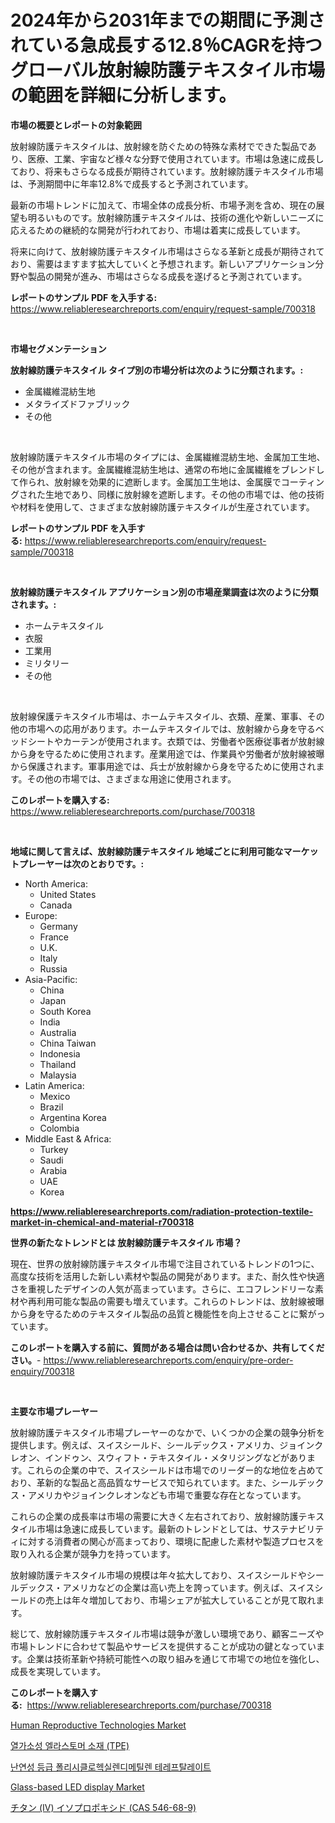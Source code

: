 <p><h1>2024年から2031年までの期間に予測されている急成長する12.8％CAGRを持つグローバル放射線防護テキスタイル市場の範囲を詳細に分析します。</h1></p><p><strong>市場の概要とレポートの対象範囲</strong></p>
<p><p>放射線防護テキスタイルは、放射線を防ぐための特殊な素材でできた製品であり、医療、工業、宇宙など様々な分野で使用されています。市場は急速に成長しており、将来もさらなる成長が期待されています。放射線防護テキスタイル市場は、予測期間中に年率12.8%で成長すると予測されています。</p><p>最新の市場トレンドに加えて、市場全体の成長分析、市場予測を含め、現在の展望も明るいものです。放射線防護テキスタイルは、技術の進化や新しいニーズに応えるための継続的な開発が行われており、市場は着実に成長しています。</p><p>将来に向けて、放射線防護テキスタイル市場はさらなる革新と成長が期待されており、需要はますます拡大していくと予想されます。新しいアプリケーション分野や製品の開発が進み、市場はさらなる成長を遂げると予測されています。</p></p>
<p><strong>レポートのサンプル PDF を入手する:</strong> <a href="https://www.reliableresearchreports.com/enquiry/request-sample/700318">https://www.reliableresearchreports.com/enquiry/request-sample/700318</a></p>
<p>&nbsp;</p>
<p><strong>市場セグメンテーション</strong></p>
<p><strong>放射線防護テキスタイル タイプ別の市場分析は次のように分類されます。:</strong></p>
<p><ul><li>金属繊維混紡生地</li><li>メタライズドファブリック</li><li>その他</li></ul></p>
<p>&nbsp;</p>
<p><p>放射線防護テキスタイル市場のタイプには、金属繊維混紡生地、金属加工生地、その他が含まれます。金属繊維混紡生地は、通常の布地に金属繊維をブレンドして作られ、放射線を効果的に遮断します。金属加工生地は、金属膜でコーティングされた生地であり、同様に放射線を遮断します。その他の市場では、他の技術や材料を使用して、さまざまな放射線防護テキスタイルが生産されています。</p></p>
<p><strong>レポートのサンプル PDF を入手する:</strong>&nbsp;<a href="https://www.reliableresearchreports.com/enquiry/request-sample/700318">https://www.reliableresearchreports.com/enquiry/request-sample/700318</a></p>
<p>&nbsp;</p>
<p><strong> 放射線防護テキスタイル アプリケーション別の市場産業調査は次のように分類されます。:</strong></p>
<p><ul><li>ホームテキスタイル</li><li>衣服</li><li>工業用</li><li>ミリタリー</li><li>その他</li></ul></p>
<p>&nbsp;</p>
<p><p>放射線保護テキスタイル市場は、ホームテキスタイル、衣類、産業、軍事、その他の市場への応用があります。ホームテキスタイルでは、放射線から身を守るベッドシートやカーテンが使用されます。衣類では、労働者や医療従事者が放射線から身を守るために使用されます。産業用途では、作業員や労働者が放射線被曝から保護されます。軍事用途では、兵士が放射線から身を守るために使用されます。その他の市場では、さまざまな用途に使用されます。</p></p>
<p><strong>このレポートを購入する:</strong>&nbsp; <a href="https://www.reliableresearchreports.com/purchase/700318">https://www.reliableresearchreports.com/purchase/700318</a></p>
<p>&nbsp;</p>
<p><strong>地域に関して言えば、放射線防護テキスタイル 地域ごとに利用可能なマーケットプレーヤーは次のとおりです。:</strong></p>
<p><ul>
    <li>
        North America:
        <ul>
            <li>United States</li>
            <li>Canada</li>
        </ul>
    </li>
    <li>
        Europe:
        <ul>
            <li>Germany</li>
            <li>France</li>
            <li>U.K.</li>
            <li>Italy</li>
            <li>Russia</li>
        </ul>
    </li>
    <li>
        Asia-Pacific:
        <ul>
            <li>China</li>
            <li>Japan</li>
            <li>South Korea</li>
            <li>India</li>
            <li>Australia</li>
            <li>China Taiwan</li>
            <li>Indonesia</li>
            <li>Thailand</li>
            <li>Malaysia</li>
        </ul>
    </li>
    <li>
        Latin America:
        <ul>
            <li>Mexico</li>
            <li>Brazil</li>
            <li>Argentina Korea</li>
            <li>Colombia</li>
        </ul>
    </li>
    <li>
        Middle East & Africa:
        <ul>
            <li>Turkey</li>
            <li>Saudi</li>
            <li>Arabia</li>
            <li>UAE</li>
            <li>Korea</li>
        </ul>
    </li>
    </ul></p>
<p><strong><a href="https://www.reliableresearchreports.com/radiation-protection-textile-market-in-chemical-and-material-r700318">https://www.reliableresearchreports.com/radiation-protection-textile-market-in-chemical-and-material-r700318</a></strong>&nbsp;</p>
<p><strong>世界の新たなトレンドとは 放射線防護テキスタイル 市場？</strong></p>
<p><p>現在、世界の放射線防護テキスタイル市場で注目されているトレンドの1つに、高度な技術を活用した新しい素材や製品の開発があります。また、耐久性や快適さを重視したデザインの人気が高まっています。さらに、エコフレンドリーな素材や再利用可能な製品の需要も増えています。これらのトレンドは、放射線被曝から身を守るためのテキスタイル製品の品質と機能性を向上させることに繋がっています。</p></p>
<p><strong>このレポートを購入する前に、質問がある場合は問い合わせるか、共有してください。</strong>- <a href="https://www.reliableresearchreports.com/enquiry/pre-order-enquiry/700318">https://www.reliableresearchreports.com/enquiry/pre-order-enquiry/700318</a></p>
<p>&nbsp;</p>
<p><strong>主要な市場プレーヤー</strong></p>
<p><p>放射線防護テキスタイル市場プレーヤーのなかで、いくつかの企業の競争分析を提供します。例えば、スイスシールド、シールデックス・アメリカ、ジョインクレオン、インドゥン、スウィフト・テキスタイル・メタリジングなどがあります。これらの企業の中で、スイスシールドは市場でのリーダー的な地位を占めており、革新的な製品と高品質なサービスで知られています。また、シールデックス・アメリカやジョインクレオンなども市場で重要な存在となっています。</p><p>これらの企業の成長率は市場の需要に大きく左右されており、放射線防護テキスタイル市場は急速に成長しています。最新のトレンドとしては、サステナビリティに対する消費者の関心が高まっており、環境に配慮した素材や製造プロセスを取り入れる企業が競争力を持っています。</p><p>放射線防護テキスタイル市場の規模は年々拡大しており、スイスシールドやシールデックス・アメリカなどの企業は高い売上を誇っています。例えば、スイスシールドの売上は年々増加しており、市場シェアが拡大していることが見て取れます。</p><p>総じて、放射線防護テキスタイル市場は競争が激しい環境であり、顧客ニーズや市場トレンドに合わせて製品やサービスを提供することが成功の鍵となっています。企業は技術革新や持続可能性への取り組みを通じて市場での地位を強化し、成長を実現しています。</p></p>
<p><strong>このレポートを購入する:</strong>&nbsp;&nbsp;<a href="https://www.reliableresearchreports.com/purchase/700318">https://www.reliableresearchreports.com/purchase/700318</a></p>
<p><p><a href="https://github.com/luckyshygirl/Market-Research-Report-List-4/blob/main/human-reproductive-technologies-market.md">Human Reproductive Technologies Market</a></p><p><a href="https://github.com/plelbej847484502/Market-Research-Report-List-2/blob/main/6295459102690.md">열가소성 엘라스토머 소재 (TPE)</a></p><p><a href="https://github.com/vseigx30c9a1j/Market-Research-Report-List-2/blob/main/8434874102691.md">난연성 등급 폴리시클로헥실렌디메틸렌 테레프탈레이트</a></p><p><a href="https://issuu.com/reportprime-2/docs/glass-based-led-display-market-size-2030.pptx">Glass-based LED display Market</a></p><p><a href="https://github.com/zjkmgcs938405/Market-Research-Report-List-2/blob/main/9775807107992.md">チタン (IV) イソプロポキシド (CAS 546-68-9)</a></p></p>